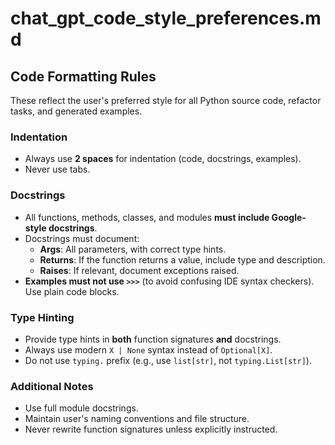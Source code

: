 # chat_gpt_code_style_preferences.md

## Code Formatting Rules

These reflect the user's preferred style for all Python source code, refactor tasks, and generated examples.

### Indentation

- Always use **2 spaces** for indentation (code, docstrings, examples).
- Never use tabs.

### Docstrings

- All functions, methods, classes, and modules **must include Google-style docstrings**.
- Docstrings must document:
    - **Args**: All parameters, with correct type hints.
    - **Returns**: If the function returns a value, include type and description.
    - **Raises**: If relevant, document exceptions raised.
- **Examples must not use `>>>`** (to avoid confusing IDE syntax checkers). Use plain code blocks.

### Type Hinting

- Provide type hints in **both** function signatures **and** docstrings.
- Always use modern `X | None` syntax instead of `Optional[X]`.
- Do not use `typing.` prefix (e.g., use `list[str]`, not `typing.List[str]`).

### Additional Notes

- Use full module docstrings.
- Maintain user's naming conventions and file structure.
- Never rewrite function signatures unless explicitly instructed.
